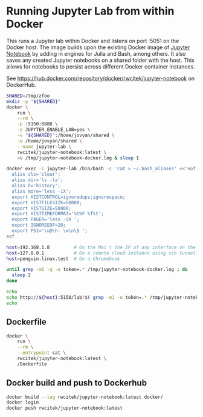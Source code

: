 # Running Jupyter Lab from within Docker

This runs a Jupyter lab within Docker and listens on port :5051 on the Docker host.
The image builds upon the existing Docker image of [Jupyter Notebook](https://hub.docker.com/r/jupyter/datascience-notebook) by adding in
engines for Julia and Bash, among others.
It also saves any created Jupyter notebooks on a shared folder with the host.
This allows for notebooks to persist across different Docker container instances.

See https://hub.docker.com/repository/docker/rwcitek/jupyter-notebook on DockerHub.

```bash
SHARED=/tmp/zfoo
mkdir -p "${SHARED}"
docker \
    run \
    --rm \
    -p :5150:8888 \
    -e JUPYTER_ENABLE_LAB=yes \
    -v "${SHARED}":/home/jovyan/shared \
    -w /home/jovyan/shared \
    --name jupyter-lab \
    rwcitek/jupyter-notebook:latest \
    >& /tmp/jupyter-notebook-docker.log & sleep 1

docker exec -i jupyter-lab /bin/bash -c 'cat > ~/.bash_aliases' <<'eof'
  alias cls='clear';
  alias dir='ls -la';
  alias h='history';
  alias more='less -iX';
  export HISTCONTROL=ignoredups:ignorespace;
  export HISTFILESIZE=50000;
  export HISTSIZE=50000;
  export HISTTIMEFORMAT='%t%F %T%t';
  export PAGER='less -iX ';
  export IGNOREEOF=20;
  export PS1='\u@\h: \w\n\$ ';
eof

host=192.168.1.8         # On the Mac ( the IP of any interface on the host )
host=127.0.0.1           # On a remote cloud instance using ssh tunneling
host=penguin.linux.test  # On a Chromebook

until grep -m1 -q -o token=.* /tmp/jupyter-notebook-docker.log ; do
  sleep 2
done

echo
echo http://${host}:5150/lab?$( grep -m1 -o token=.* /tmp/jupyter-notebook-docker.log )
echo
```

## Dockerfile

```bash
docker \
    run \
    --rm \
    --entrypoint cat \
    rwcitek/jupyter-notebook:latest \
    /Dockerfile
```
## Docker build and push to Dockerhub
```bash
docker build --tag rwcitek/jupyter-notebook:latest docker/
docker login
docker push rwcitek/jupyter-notebook:latest
```
